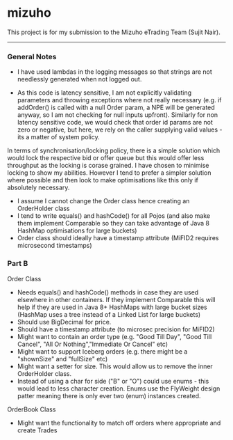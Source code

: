 # mizuho
This project is for my submission to the Mizuho eTrading Team (Sujit Nair).

---
### General Notes

- I have used lambdas in the logging messages so that strings are not needlessly generated when not logged out.

- As this code is latency sensitive, I am not explicitly validating parameters and throwing exceptions where not really necessary 
(e.g. if addOrder() is called with a null Order param, a NPE will be generated anyway, so I am not checking for null inputs upfront).
Similarly for non latency sensitive code, we would check that order id params are not zero or negative, but here, we rely on the caller
supplying valid values - its a matter of system policy.

In terms of synchronisation/locking policy, there is a simple solution which would lock the respective bid or offer queue
but this would offer less throughput as the locking is corase grained. I have chosen to minimise locking to show my abilities.
However I tend to prefer a simpler solution where possible and then look to make optimisations like this only if absolutely necessary.

- I assume I cannot change the Order class hence creating an OrderHolder class
- I tend to write equals() and hashCode() for all Pojos (and also make them 
implement Comparable so they can take advantage of Java 8 HashMap optimisations for large buckets)
- Order class should ideally have a timestamp attribute (MiFID2 requires microsecond timestamps)

### Part B

Order Class
- Needs equals() and hashCode() methods in case they are used elsewhere in other containers. 
If they implement Comparable<Order> this will help if they are used in Java 8+ HashMaps with large
bucket sizes (HashMap uses a tree instead of a Linked List for large buckets)
- Should use BigDecimal for price.
- Should have a timestamp attribute (to microsec precision for MiFID2)
- Might want to contain an order type (e.g. "Good Till Day", "Good Till Cancel", "All Or Nothing","Immediate Or Cancel" etc)
- Might want to support Iceberg orders (e.g. there might be a "shownSize" and "fullSize" etc)
- Might want a setter for size. This would allow us to remove the inner OrderHolder class.
- Instead of using a char for side ("B" or "O") could use enums - this would lead to less character creation. Enums use the FlyWeight
design patter meaning there is only ever two (enum) instances created.

OrderBook Class
- Might want the functionality to match off orders where appropriate and create Trades

